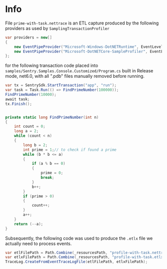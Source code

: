 # Info

File `prime-with-task.nettrace` is an ETL capture produced by the following providers as used by `SamplingTransactionProfiler`

```cs
var providers = new[]
{
    new EventPipeProvider("Microsoft-Windows-DotNETRuntime", EventLevel.Informational, (long)ClrTraceEventParser.Keywords.Default),
    new EventPipeProvider("Microsoft-DotNETCore-SampleProfiler", EventLevel.Informational, (long)ClrTraceEventParser.Keywords.None)
};
```

for the following transaction code placed into `samples/Sentry.Samples.Console.Customized/Program.cs` built in
Release mode, net6.0, with all ".pdb" files manually removed before running.

```cs
var tx = SentrySdk.StartTransaction("app", "run");
var task = Task.Run(() => FindPrimeNumber(100000));
FindPrimeNumber(10000);
await task;
tx.Finish();


private static long FindPrimeNumber(int n)
{
    int count = 0;
    long a = 2;
    while (count < n)
    {
        long b = 2;
        int prime = 1;// to check if found a prime
        while (b * b <= a)
        {
            if (a % b == 0)
            {
                prime = 0;
                break;
            }
            b++;
        }
        if (prime > 0)
        {
            count++;
        }
        a++;
    }
    return (--a);
}
```

Subsequently, the following code was used to produce the `.etlx` file we actually need to process events.

```cs
var etlFilePath = Path.Combine(_resourcesPath, "profile-with-task.nettrace");
var etlxFilePath = Path.Combine(_resourcesPath, "profile-with-task.etlx");
TraceLog.CreateFromEventTraceLogFile(etlFilePath, etlxFilePath);
```
